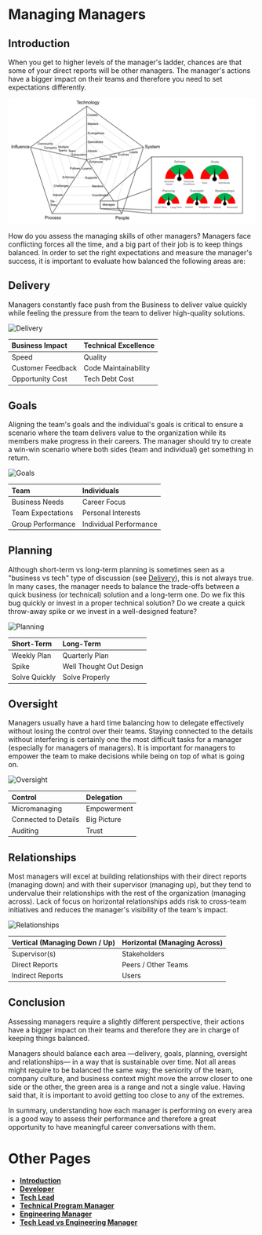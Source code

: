 # Managing Managers

## Introduction

When you get to higher levels of the manager's ladder, chances are that some of your direct reports will be other managers. 
The manager's actions have a bigger impact on their teams and therefore you need to set expectations differently.

<picture>
  <source media="(prefers-color-scheme: dark)" srcset="/charts/dashboard-dark.png">
  <source media="(prefers-color-scheme: light)" srcset="/charts/dashboard.png">
  <img alt="Dashboard" src="/charts/dashboard.png">
</picture>

How do you assess the managing skills of other managers?
Managers face conflicting forces all the time, and a big part of their job is to keep things balanced.
In order to set the right expectations and measure the manager's success, it is important to evaluate how balanced the following areas are:


## Delivery

Managers constantly face push from the Business to deliver value quickly while feeling the pressure from the team to deliver high-quality solutions.

![Delivery](/charts/dashboard-delivery.png)

| Business Impact | Technical Excellence |
| :--- | :--- |
| Speed | Quality |
| Customer Feedback | Code Maintainability |
| Opportunity Cost | Tech Debt Cost |


## Goals

Aligning the team's goals and the individual's goals is critical to ensure a scenario where the team delivers value to the organization while its members make progress in their careers. The manager should try to create a win-win scenario where both sides (team and individual) get something in return.

![Goals](/charts/dashboard-goals.png)

| Team | Individuals |
| :--- | :--- |
| Business Needs | Career Focus |
| Team Expectations | Personal Interests |
| Group Performance | Individual Performance |


## Planning

Although short-term vs long-term planning is sometimes seen as a "business vs tech" type of discussion (see [Delivery](#delivery)), this is not always true. In many cases, the manager needs to balance the trade-offs between a quick business (or technical) solution and a long-term one. Do we fix this bug quickly or invest in a proper technical solution? Do we create a quick throw-away spike or we invest in a well-designed feature?

![Planning](/charts/dashboard-planning.png)

| Short-Term | Long-Term |
| :--- | :--- |
| Weekly Plan | Quarterly Plan |
| Spike | Well Thought Out Design |
| Solve Quickly | Solve Properly |


## Oversight

Managers usually have a hard time balancing how to delegate effectively without losing the control over their teams. Staying connected to the details without interfering is certainly one the most difficult tasks for a manager (especially for managers of managers). It is important for managers to empower the team to make decisions while being on top of what is going on.

![Oversight](/charts/dashboard-oversight.png)

| Control | Delegation |
| :--- | :--- |
| Micromanaging | Empowerment |
| Connected to Details | Big Picture |
| Auditing | Trust |

## Relationships

Most managers will excel at building relationships with their direct reports (managing down) and with their supervisor (managing up), but they tend to undervalue their relationships with the rest of the organization (managing across). Lack of focus on horizontal relationships adds risk to cross-team initiatives and reduces the manager's visibility of the team's impact.

![Relationships](/charts/dashboard-relationships.png)

| Vertical (Managing Down / Up) | Horizontal (Managing Across) |
| :--- | :--- |
| Supervisor(s) | Stakeholders |
| Direct Reports | Peers / Other Teams |
| Indirect Reports | Users |

## Conclusion

Assessing managers require a slightly different perspective, their actions have a bigger impact on their teams and therefore they are in charge of keeping things balanced.

Managers should balance each area —delivery, goals, planning, oversight and relationships— in a way that is sustainable over time. Not all areas might require to be balanced the same way; the seniority of the team, company culture, and business context might move the arrow closer to one side or the other, the green area is a range and not a single value. Having said that, it is important to avoid getting too close to any of the extremes.

In summary, understanding how each manager is performing on every area is a good way to assess their performance and therefore a great opportunity to have meaningful career conversations with them.

# Other Pages

* [**Introduction**](README.md)
* [**Developer**](Developer.md)
* [**Tech Lead**](TechLead.md)
* [**Technical Program Manager**](TechnicalProgramManager.md)
* [**Engineering Manager**](EngineeringManager.md)
* [**Tech Lead vs Engineering Manager**](TechLead-EngineeringManager.md)